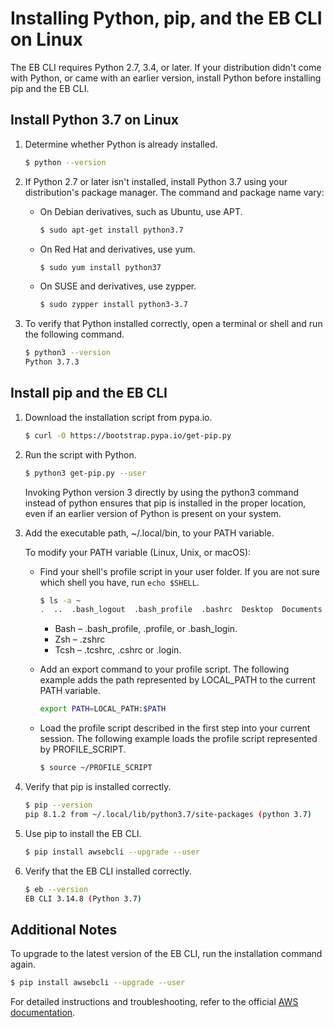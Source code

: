 # Installing Python, pip, and the EB CLI on Linux

The EB CLI requires Python 2.7, 3.4, or later. If your distribution didn't come with Python, or came with an earlier version, install Python before installing pip and the EB CLI.

## Install Python 3.7 on Linux

1. Determine whether Python is already installed.

    ```bash
    $ python --version
    ```

2. If Python 2.7 or later isn't installed, install Python 3.7 using your distribution's package manager. The command and package name vary:

    - On Debian derivatives, such as Ubuntu, use APT.

        ```bash
        $ sudo apt-get install python3.7
        ```

    - On Red Hat and derivatives, use yum.

        ```bash
        $ sudo yum install python37
        ```

    - On SUSE and derivatives, use zypper.

        ```bash
        $ sudo zypper install python3-3.7
        ```

3. To verify that Python installed correctly, open a terminal or shell and run the following command.

    ```bash
    $ python3 --version
    Python 3.7.3
    ```

## Install pip and the EB CLI

1. Download the installation script from pypa.io.

    ```bash
    $ curl -O https://bootstrap.pypa.io/get-pip.py
    ```

2. Run the script with Python.

    ```bash
    $ python3 get-pip.py --user
    ```

    Invoking Python version 3 directly by using the python3 command instead of python ensures that pip is installed in the proper location, even if an earlier version of Python is present on your system.

3. Add the executable path, ~/.local/bin, to your PATH variable.

    To modify your PATH variable (Linux, Unix, or macOS):

    - Find your shell's profile script in your user folder. If you are not sure which shell you have, run `echo $SHELL`.

        ```bash
        $ ls -a ~
        .  ..  .bash_logout  .bash_profile  .bashrc  Desktop  Documents  Downloads
        ```

        - Bash – .bash_profile, .profile, or .bash_login.
        - Zsh – .zshrc
        - Tcsh – .tcshrc, .cshrc or .login.

    - Add an export command to your profile script. The following example adds the path represented by LOCAL_PATH to the current PATH variable.

        ```bash
        export PATH=LOCAL_PATH:$PATH
        ```

    - Load the profile script described in the first step into your current session. The following example loads the profile script represented by PROFILE_SCRIPT.

        ```bash
        $ source ~/PROFILE_SCRIPT
        ```

4. Verify that pip is installed correctly.

    ```bash
    $ pip --version
    pip 8.1.2 from ~/.local/lib/python3.7/site-packages (python 3.7)
    ```

5. Use pip to install the EB CLI.

    ```bash
    $ pip install awsebcli --upgrade --user
    ```

6. Verify that the EB CLI installed correctly.

    ```bash
    $ eb --version
    EB CLI 3.14.8 (Python 3.7)
    ```

## Additional Notes

To upgrade to the latest version of the EB CLI, run the installation command again.

```bash
$ pip install awsebcli --upgrade --user
```

For detailed instructions and troubleshooting, refer to the official [AWS documentation](https://docs.aws.amazon.com/elasticbeanstalk/latest/dg/eb-cli3-install-linux.html).

